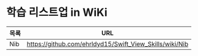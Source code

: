 # 학습 리스트업 in WiKi

| 목록 | URL |
| ------ | ------ |
| Nib | https://github.com/ehrldyd15/Swift_View_Skills/wiki/Nib |
